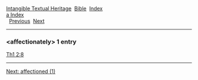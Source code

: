 [Intangible Textual Heritage](../../index)  [Bible](../index) 
[Index](index)   
[a Index](_a_)  
  [Previous](c00270)  [Next](c00272) 

------------------------------------------------------------------------

### &lt;affectionately&gt; 1 entry

[Th1 2:8](../kjv/th1002.htm#008)  

------------------------------------------------------------------------

[Next: affectioned (1)](c00272)
